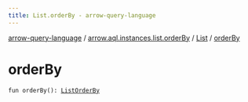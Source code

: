 ```yaml
---
title: List.orderBy - arrow-query-language
---
```


[arrow-query-language](../../index.html) / [arrow.aql.instances.list.orderBy](../index.html) / [List](index.html) / [orderBy](./order-by.html)

# orderBy

`fun orderBy(): `[`ListOrderBy`](../../arrow.aql.instances/-list-order-by/index.html)